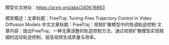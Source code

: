 模型论文地址：https://arxiv.org/abs/2406.16863

模型概述：文章标题：FreeTraj: Tuning-Free Trajectory Control in Video Diffusion Models
中文文章标题：FreeTraj：视频扩散模型中的免调轨迹控制
文章内容：提出FreeTraj，一种无需调整的轨迹控制方法，通过视频扩散模型实现精细的运动轨迹控制，提高视频生成质量与效率。
